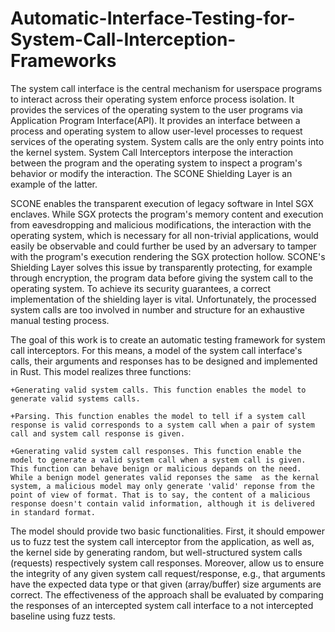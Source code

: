 # Automatic-Interface-Testing-for-System-Call-Interception-Frameworks
The system call interface is the central mechanism for userspace programs to interact across their operating system enforce process isolation. It provides the services of the operating system to the user programs via Application Program Interface(API). It provides an interface between a process and operating system to allow user-level processes to request services of the operating system. System calls are the only entry points into the kernel system. System Call Interceptors interpose the interaction between the program and the operating system to inspect a program's behavior or modify the interaction. The SCONE Shielding Layer is an example of the latter.

SCONE enables the transparent execution of legacy software in Intel SGX enclaves. While SGX protects the program's memory content and execution from eavesdropping and malicious modifications, the interaction with the operating system, which is necessary for all non-trivial applications, would easily be observable and could further be used by an adversary to tamper with the program's execution rendering the SGX protection hollow. SCONE's Shielding Layer solves this issue by transparently protecting, for example through encryption, the program data before giving the system call to the operating system. To achieve its security guarantees, a correct implementation of the shielding layer is vital. Unfortunately, the processed system calls are too involved in number and structure for an exhaustive manual testing process.

The goal of this work is to create an automatic testing framework for system call interceptors. For this means, a model of the system call interface's calls, their arguments and responses has to be designed and implemented in Rust. This model realizes three functions:
~~~~~~~~~~~~~~~~~~~~~~
+Generating valid system calls. This function enables the model to generate valid systems calls.

+Parsing. This function enables the model to tell if a system call response is valid corresponds to a system call when a pair of system call and system call response is given.

+Generating valid system call responses. This function enable the model to generate a valid system call when a system call is given. This function can behave benign or malicious depands on the need. While a benign model generates valid reponses the same  as the kernal system, a malicious model may only generate 'valid' reponse from the point of view of format. That is to say, the content of a malicious response doesn't contain valid information, although it is delivered in standard format.
~~~~~~~~~~~~~~~~~~~~~~~~~

The model should provide two basic functionalities. First, it should empower us to fuzz test the system call interceptor from the application, as well as, the kernel side by generating random, but well-structured system calls (requests) respectively system call responses. Moreover, allow us to ensure the integrity of any given system call request/response, e.g., that arguments have the expected data type or that given (array/buffer) size arguments are correct. The effectiveness of the approach shall be evaluated by comparing the responses of an intercepted system call interface to a not intercepted baseline using fuzz tests.
